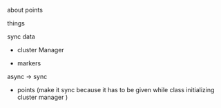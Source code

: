 about points


things




sync data
- cluster Manager

- markers



async -> sync

- points (make it sync because it has to be given while class initializing cluster manager )


